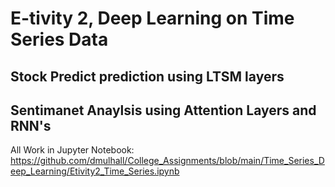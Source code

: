 # E-tivity 2, Deep Learning on Time Series Data

## Stock Predict prediction using LTSM layers

## Sentimanet Anaylsis using Attention Layers and RNN's

All Work in Jupyter Notebook: https://github.com/dmulhall/College_Assignments/blob/main/Time_Series_Deep_Learning/Etivity2_Time_Series.ipynb

